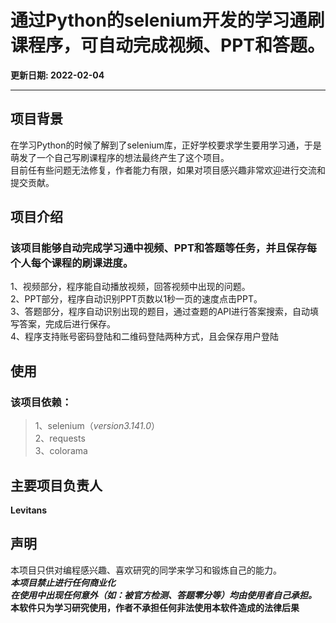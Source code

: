 # 通过Python的selenium开发的学习通刷课程序，可自动完成视频、PPT和答题。

**更新日期: 2022-02-04**

---

## 项目背景
在学习Python的时候了解到了selenium库，正好学校要求学生要用学习通，于是萌发了一个自己写刷课程序的想法最终产生了这个项目。  
目前任有些问题无法修复，作者能力有限，如果对项目感兴趣非常欢迎进行交流和提交贡献。
## 项目介绍
### 该项目能够自动完成学习通中视频、PPT和答题等任务，并且保存每个人每个课程的刷课进度。  
1、视频部分，程序能自动播放视频，回答视频中出现的问题。  
2、PPT部分，程序自动识别PPT页数以1秒一页的速度点击PPT。  
3、答题部分，程序自动识别出现的题目，通过查题的API进行答案搜索，自动填写答案，完成后进行保存。  
4、程序支持账号密码登陆和二维码登陆两种方式，且会保存用户登陆

## 使用
### 该项目依赖：  
>1、selenium（*version3.141.0*）  
2、requests  
3、colorama  

## 主要项目负责人
**Levitans**
 
## 声明

本项目只供对编程感兴趣、喜欢研究的同学来学习和锻炼自己的能力。  
***本项目禁止进行任何商业化***  
***在使用中出现任何意外（如：被官方检测、答题零分等）均由使用者自己承担。***  
**本软件只为学习研究使用，作者不承担任何非法使用本软件造成的法律后果**
